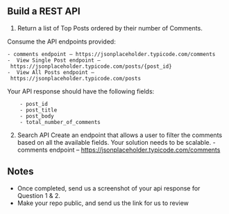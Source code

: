 ## Build a REST API

1. Return a list of Top Posts ordered by their number of Comments.

Consume the API endpoints provided:

    - comments endpoint – https://jsonplaceholder.typicode.com/comments
    -  View Single Post endpoint – https://jsonplaceholder.typicode.com/posts/{post_id}
    -  View All Posts endpoint – https://jsonplaceholder.typicode.com/posts

Your API response should have the following fields:

    	- post_id
    	- post_title
    	- post_body
    	- total_number_of_comments

2. Search API
   Create an endpoint that allows a user to filter the comments based on all the available fields. Your solution needs to be scalable. - comments endpoint – https://jsonplaceholder.typicode.com/comments

## Notes

- Once completed, send us a screenshot of your api response for Question 1 & 2.
- Make your repo public, and send us the link for us to review
